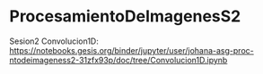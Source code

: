 # ProcesamientoDeImagenesS2
Sesion2
Convolucion1D: https://notebooks.gesis.org/binder/jupyter/user/johana-asg-proc-ntodeimageness2-31zfx93p/doc/tree/Convolucion1D.ipynb
